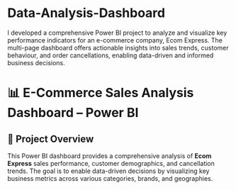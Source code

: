 # Data-Analysis-Dashboard
I developed a comprehensive Power BI project to analyze and visualize key performance indicators for an e-commerce company, Ecom Express. The multi-page dashboard offers actionable insights into sales trends, customer behaviour, and order cancellations, enabling data-driven and informed business decisions.
# 📊 E-Commerce Sales Analysis Dashboard – Power BI
## 📁 Project Overview

This Power BI dashboard provides a comprehensive analysis of **Ecom Express** sales performance, customer demographics, and cancellation trends. The goal is to enable data-driven decisions by visualizing key business metrics across various categories, brands, and geographies.
